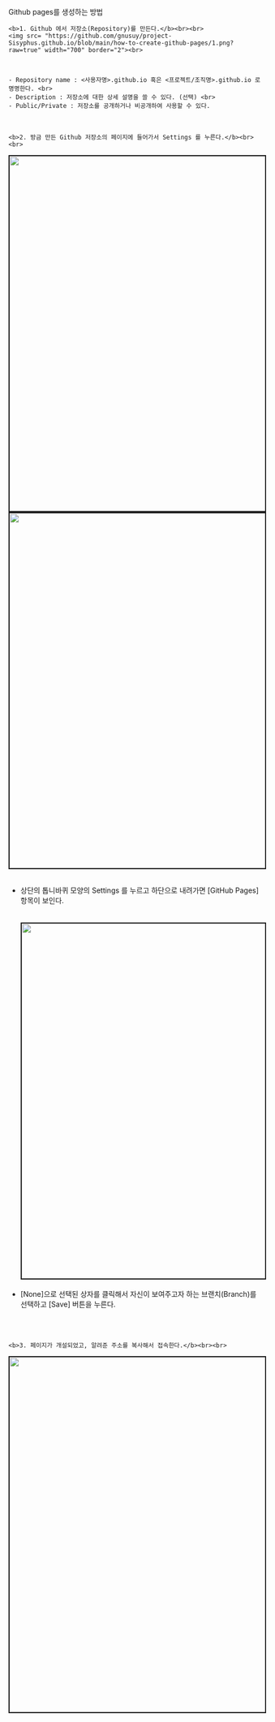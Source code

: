 
Github pages를 생성하는 방법


    <b>1. Github 에서 저장소(Repository)를 만든다.</b><br><br>
    <img src= "https://github.com/gnusuy/project-Sisyphus.github.io/blob/main/how-to-create-github-pages/1.png?raw=true" width="700" border="2"><br>

  

    - Repository name : <사용자명>.github.io 혹은 <프로젝트/조직명>.github.io 로 명명한다. <br>
    - Description : 저장소에 대한 상세 설명을 쓸 수 있다. (선택) <br>
    - Public/Private : 저장소를 공개하거나 비공개하여 사용할 수 있다.

      
<br> 
      

    <b>2. 방금 만든 Github 저장소의 페이지에 들어가서 Settings 를 누른다.</b><br><br>
   <img src= "https://github.com/gnusuy/project-Sisyphus.github.io/blob/main/how-to-create-github-pages/2.5.PNG?raw=true" width="700" border="2"><br>
   <img src= "https://github.com/gnusuy/project-Sisyphus.github.io/blob/main/how-to-create-github-pages/3.png?raw=true" width="700" border="2"><br><br>
   - 상단의 톱니바퀴 모양의 Settings 를 누르고 하단으로 내려가면 [GitHub Pages] 항목이 보인다. <br><br>  
   <img src= "https://github.com/gnusuy/project-Sisyphus.github.io/blob/main/how-to-create-github-pages/4.png?raw=true" width="700" border="2"><br><br>
   - [None]으로 선택된 상자를 클릭해서 자신이 보여주고자 하는 브랜치(Branch)를 선택하고 [Save] 버튼을 누른다.<br><br>

      
<br>
      

    <b>3. 페이지가 개설되었고, 알려준 주소를 복사해서 접속한다.</b><br><br>
   <img src= "https://github.com/gnusuy/project-Sisyphus.github.io/blob/main/how-to-create-github-pages/5.png?raw=true" width="700" border="2">

  
